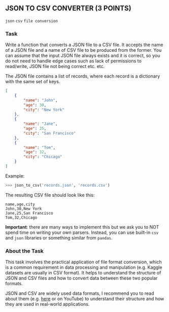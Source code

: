 ## JSON TO CSV CONVERTER (3 POINTS)

`json` `csv` `file conversion`

### Task

Write a function that converts a JSON file to a CSV file.
It accepts the name of a JSON file and a name of CSV file
to be produced from the former. You can assume
that the input JSON file always exists and it is correct, 
so you do not need to handle edge cases such as lack of 
permissions to read/write, JSON file not being correct etc. etc.

The JSON file contains a list of records, where each record is a dictionary with the same set of keys.

```json
[
    {
        "name": "John",
        "age": 30,
        "city": "New York"
    },
    {
        "name": "Jane",
        "age": 25,
        "city": "San Francisco"
    },
    {
        "name": "Tom",
        "age": 32,
        "city": "Chicago"
    }
]
```

Example:
```python
>>> json_to_csv('records.json', 'records.csv')
```

The resulting CSV file should look like this:

```csv
name,age,city
John,30,New York
Jane,25,San Francisco
Tom,32,Chicago
```

**Important**: there are many ways to implement this
but we ask you to NOT spend time on
writing your own parsers. Instead, you
can use built-in `csv` and `json` libraries
or something similar from `pandas`.

### About the Task

This task involves the practical application of file format conversion, which is a common requirement in data processing and manipulation (e.g. Kaggle datasets are usually in CSV format). It helps to understand the structure of JSON and CSV files and how to convert data between these two popular formats.

JSON and CSV are widely used data formats, I recommend you to read about them (e.g. [here](https://devforid.medium.com/the-basics-of-json-a-7794b2d3fa5f) or on YouTube) to understand their structure and how they are used in real-world applications.
